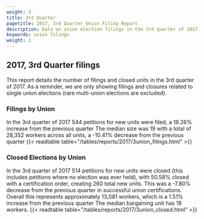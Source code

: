 ```yaml
---
weight: 3
title: 3rd Quarter
pagetitle: 2017, 3rd Quarter Union Filing Report
description: Data on union election filings in the 3rd quarter of 2017
keywords: union filings
weight: 1
---
```


## 2017, 3rd Quarter filings

This report details the number of filings and closed units in the 3rd quarter of 2017. As a reminder, we are only showing filings and closures related to single union elections (rare multi-union elections are excluded).

### Filings by Union
In the 3rd quarter of 2017 544 petitions for new units were filed, a 18.26% increase from the previous quarter The median size was 19 with a total of 28,352 workers across all units, a -10.41% decrease from the previous quarter
{{< readtable table="/tables/reports/2017/3union_filings.html" >}}

### Closed Elections by Union
In the 3rd quarter of 2017 514 petitions for new units were closed (this includes petitions where no election was ever held), with 50.58% closed with a certification order, creating 260 total new units. This was a -7.80% decrease from the previous quarter in successful union certifications. Overall this represents approximately 13,081 workers, which is a 1.51% increase from the previous quarter The median bargaining unit has 18 workers.
{{< readtable table="/tables/reports/2017/3union_closed.html" >}}

